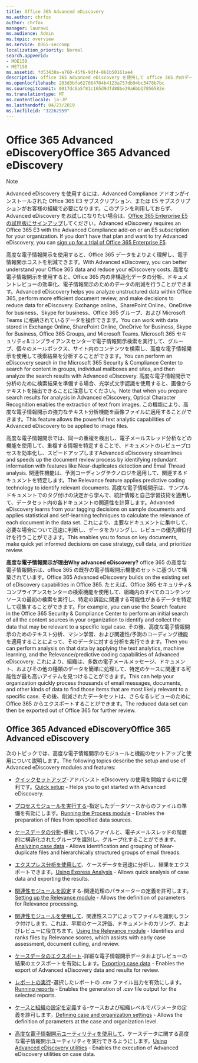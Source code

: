 ```yaml
---
title: Office 365 Advanced eDiscovery
ms.author: chrfox
author: chrfox
manager: laurawi
ms.audience: Admin
ms.topic: overview
ms.service: O365-seccomp
localization_priority: Normal
search.appverid:
- MOE150
- MET150
ms.assetid: fd53438a-a760-45f6-9df4-861b50161ae4
description: office 365 Advanced eDiscovery を使用して office 365 内のデータを分析し、ドキュメントレビューを合理化し、効率的な電子情報開示に関する決定を行う方法について説明します。
ms.openlocfilehash: 203d3bfa627064704b4123a757db94bc3478b7bc
ms.sourcegitcommit: 0017dc6a5f81c165d9dfd88be39a6bb17856582e
ms.translationtype: MT
ms.contentlocale: ja-JP
ms.lasthandoff: 04/23/2019
ms.locfileid: "32262959"
---
```

# <a name="office-365-advanced-ediscovery"></a><span data-ttu-id="a4c51-103">Office 365 Advanced eDiscovery</span><span class="sxs-lookup"><span data-stu-id="a4c51-103">Office 365 Advanced eDiscovery</span></span>

> [!NOTE]
> <span data-ttu-id="a4c51-p101">Advanced eDiscovery を使用するには、Advanced Compliance アドオンがインストールされた Office 365 E3 サブスクリプション、または E5 サブスクリプションがお客様の組織で必要になります。このプランを利用しておらず、Advanced eDiscovery をお試しになりたい場合は、[Office 365 Enterprise E5 の試用版にサインアップ](https://go.microsoft.com/fwlink/p/?LinkID=698279)してください。</span><span class="sxs-lookup"><span data-stu-id="a4c51-p101">Advanced eDiscovery requires an Office 365 E3 with the Advanced Compliance add-on or an E5 subscription for your organization. If you don't have that plan and want to try Advanced eDiscovery, you can [sign up for a trial of Office 365 Enterprise E5](https://go.microsoft.com/fwlink/p/?LinkID=698279).</span></span> 
  
<span data-ttu-id="a4c51-106">高度な電子情報開示を使用すると、Office 365 データをよりよく理解し、電子情報開示コストを削減できます。</span><span class="sxs-lookup"><span data-stu-id="a4c51-106">With Advanced eDiscovery, you can better understand your Office 365 data and reduce your eDiscovery costs.</span></span> <span data-ttu-id="a4c51-107">高度な電子情報開示を使用すると、Office 365 内の非構造化データの分析、ドキュメントレビューの効率化、電子情報開示のためのデータの削減を行うことができます。</span><span class="sxs-lookup"><span data-stu-id="a4c51-107">Advanced eDiscovery helps you analyze unstructured data within Office 365, perform more efficient document review, and make decisions to reduce data for eDiscovery.</span></span> <span data-ttu-id="a4c51-108">Exchange online、SharePoint Online、OneDrive for business、Skype for business、Office 365 グループ、および Microsoft Teams に格納されているデータを操作できます。</span><span class="sxs-lookup"><span data-stu-id="a4c51-108">You can work with data stored in Exchange Online, SharePoint Online, OneDrive for Business, Skype for Business, Office 365 Groups, and Microsoft Teams.</span></span> <span data-ttu-id="a4c51-109">Microsoft 365 セキュリティ&amp;コンプライアンスセンターで電子情報開示検索を実行して、グループ、個々のメールボックス、サイト内のコンテンツを検索し、高度な電子情報開示を使用して検索結果を分析することができます。</span><span class="sxs-lookup"><span data-stu-id="a4c51-109">You can perform an eDiscovery search in the Microsoft 365 Security &amp; Compliance Center to search for content in groups, individual mailboxes and sites, and then analyze the search results with Advanced eDiscovery.</span></span> <span data-ttu-id="a4c51-110">高度な電子情報開示で分析のために検索結果を準備する場合、光学式文字認識を使用すると、画像からテキストを抽出できることに注意してください。</span><span class="sxs-lookup"><span data-stu-id="a4c51-110">Note that when you prepare search results for analysis in Advanced eDiscovery, Optical Character Recognition enables the extraction of text from images.</span></span> <span data-ttu-id="a4c51-111">この機能により、高度な電子情報開示の強力なテキスト分析機能を画像ファイルに適用することができます。</span><span class="sxs-lookup"><span data-stu-id="a4c51-111">This feature allows the powerful text analytic capabilities of Advanced eDiscovery to be applied to image files.</span></span>
  
<span data-ttu-id="a4c51-112">高度な電子情報開示では、同一の重複を検出し、電子メールスレッド分析などの機能を使用して、重複する情報を特定することで、ドキュメントのレビュープロセスを効率化し、スピードアップします</span><span class="sxs-lookup"><span data-stu-id="a4c51-112">Advanced eDiscovery streamlines and speeds up the document review process by identifying redundant information with features like Near-duplicates detection and Email Thread analysis.</span></span> <span data-ttu-id="a4c51-113">関連性機能は、予測コーディングテクノロジを適用して、関連するドキュメントを特定します。</span><span class="sxs-lookup"><span data-stu-id="a4c51-113">The Relevance feature applies predictive coding technology to identify relevant documents.</span></span> <span data-ttu-id="a4c51-114">高度な電子情報開示は、サンプルドキュメントでのタグ付けの決定から学んで、統計情報と自己学習技術を適用して、データセット内の各ドキュメントの関連性を計算します。</span><span class="sxs-lookup"><span data-stu-id="a4c51-114">Advanced eDiscovery learns from your tagging decisions on sample documents and applies statistical and self-learning techniques to calculate the relevance of each document in the data set.</span></span> <span data-ttu-id="a4c51-115">これにより、主要なドキュメントに集中して、必要な場合について迅速に判断し、データをカリングし、レビューの優先順位付けを行うことができます。</span><span class="sxs-lookup"><span data-stu-id="a4c51-115">This enables you to focus on key documents, make quick yet informed decisions on case strategy, cull data, and prioritize review.</span></span>
  
 <span data-ttu-id="a4c51-116">**高度な電子情報開示が理由**</span><span class="sxs-lookup"><span data-stu-id="a4c51-116">**Why advanced eDiscovery?**</span></span> <span data-ttu-id="a4c51-117">office 365 の高度な電子情報開示は、office 365 の既存の電子情報開示機能のセットに基づいて構築されています。</span><span class="sxs-lookup"><span data-stu-id="a4c51-117">Office 365 Advanced eDiscovery builds on the existing set of eDiscovery capabilities in Office 365.</span></span> <span data-ttu-id="a4c51-118">たとえば、Office 365 セキュリティ&amp;コンプライアンスセンターの検索機能を使用して、組織内のすべてのコンテンツソースの最初の検索を実行し、特定の訴訟に関連する可能性があるデータを特定して収集することができます。</span><span class="sxs-lookup"><span data-stu-id="a4c51-118">For example, you can use the Search feature in the Office 365 Security &amp; Compliance Center to perform an initial search of all the content sources in your organization to identify and collect the data that may be relevant to a specific legal case.</span></span> <span data-ttu-id="a4c51-119">その後、高度な電子情報開示のためのテキスト分析、マシン学習、および関連性/予測のコーディング機能を適用することによって、そのデータに対する分析を実行できます。</span><span class="sxs-lookup"><span data-stu-id="a4c51-119">Then you can perform analysis on that data by applying the text analytics, machine learning, and the Relevance/predictive coding capabilities of Advanced eDiscovery.</span></span> <span data-ttu-id="a4c51-120">これにより、組織は、多数の電子メールメッセージ、ドキュメント、およびその他の種類のデータを簡単に処理して、特定のケースに関連する可能性が最も高いアイテムを見つけることができます。</span><span class="sxs-lookup"><span data-stu-id="a4c51-120">This can help your organization quickly process thousands of email messages, documents, and other kinds of data to find those items that are most likely relevant to a specific case.</span></span> <span data-ttu-id="a4c51-121">その後、削減されたデータセットは、さらなるレビューのために Office 365 からエクスポートすることができます。</span><span class="sxs-lookup"><span data-stu-id="a4c51-121">The reduced data set can then be exported out of Office 365 for further review.</span></span> 
  
## <a name="office-365-advanced-ediscovery"></a><span data-ttu-id="a4c51-122">Office 365 Advanced eDiscovery</span><span class="sxs-lookup"><span data-stu-id="a4c51-122">Office 365 Advanced eDiscovery</span></span>

<span data-ttu-id="a4c51-123">次のトピックでは、高度な電子情報開示のモジュールと機能のセットアップと使用について説明します。</span><span class="sxs-lookup"><span data-stu-id="a4c51-123">The following topics describe the setup and use of Advanced eDiscovery modules and features:</span></span>
  
- <span data-ttu-id="a4c51-124">[クイックセットアップ](quick-setup-for-advanced-ediscovery.md)-アドバンスト eDiscovery の使用を開始するのに便利です。</span><span class="sxs-lookup"><span data-stu-id="a4c51-124">[Quick setup](quick-setup-for-advanced-ediscovery.md) - Helps you to get started with Advanced eDiscovery.</span></span> 
    
- <span data-ttu-id="a4c51-125">[プロセスモジュールを実行する](run-the-process-module-in-advanced-ediscovery.md)-指定したデータソースからのファイルの準備を有効にします。</span><span class="sxs-lookup"><span data-stu-id="a4c51-125">[Running the Process module](run-the-process-module-in-advanced-ediscovery.md) - Enables the preparation of files from specified data sources.</span></span> 
    
- <span data-ttu-id="a4c51-126">[ケースデータの分析](analyze-case-data-with-advanced-ediscovery.md)-重複しているファイルと、電子メールスレッドの階層的に構造化されたグループを識別し、グループ化することができます。</span><span class="sxs-lookup"><span data-stu-id="a4c51-126">[Analyzing case data](analyze-case-data-with-advanced-ediscovery.md) - Allows identification and grouping of Near-duplicate files and hierarchically structured groups of email threads.</span></span> 

- <span data-ttu-id="a4c51-127">[エクスプレス分析を使用して](use-express-analysis-in-advanced-ediscovery.md)、ケースデータを迅速に分析し、結果をエクスポートできます。</span><span class="sxs-lookup"><span data-stu-id="a4c51-127">[Using Express Analysis](use-express-analysis-in-advanced-ediscovery.md) - Allows quick analysis of case data and exporting the results.</span></span> 
    
- <span data-ttu-id="a4c51-128">[関連性モジュールを設定](manage-relevance-setup-in-advanced-ediscovery.md)する-関連処理のパラメーターの定義を許可します。</span><span class="sxs-lookup"><span data-stu-id="a4c51-128">[Setting up the Relevance module](manage-relevance-setup-in-advanced-ediscovery.md) - Allows the definition of parameters for Relevance processing.</span></span> 
    
- <span data-ttu-id="a4c51-129">[関連性モジュールを使用して](use-relevance-in-advanced-ediscovery.md)、関連性スコアによってファイルを識別しランク付けします。これは、早期のケース評価、ドキュメントのカリング、およびレビューに役立ちます。</span><span class="sxs-lookup"><span data-stu-id="a4c51-129">[Using the Relevance module](use-relevance-in-advanced-ediscovery.md) - Identifies and ranks files by Relevance scores, which assists with early case assessment, document culling, and review.</span></span> 
    
- <span data-ttu-id="a4c51-130">[ケースデータのエクスポート](export-case-data-in-advanced-ediscovery.md)-詳細な電子情報開示データおよびレビューの結果のエクスポートを有効にします。</span><span class="sxs-lookup"><span data-stu-id="a4c51-130">[Exporting case data](export-case-data-in-advanced-ediscovery.md) - Enables the export of Advanced eDiscovery data and results for review.</span></span> 
    
- <span data-ttu-id="a4c51-131">[レポートの実行](run-reports-in-advanced-ediscovery.md)-選択したレポートの .csv ファイル出力を有効にします。</span><span class="sxs-lookup"><span data-stu-id="a4c51-131">[Running reports](run-reports-in-advanced-ediscovery.md) - Enables the generation of .csv file output for the selected reports.</span></span> 
    
- <span data-ttu-id="a4c51-132">[ケースと組織の設定を定義](define-case-and-tenant-settings-in-advanced-ediscovery.md)する-ケースおよび組織レベルでパラメータの定義を許可します。</span><span class="sxs-lookup"><span data-stu-id="a4c51-132">[Defining case and organization settings](define-case-and-tenant-settings-in-advanced-ediscovery.md) - Allows the definition of parameters at the case and organization level.</span></span> 
    
- <span data-ttu-id="a4c51-133">[高度な電子情報開示ユーティリティを使用して](use-advanced-ediscovery-utilities.md)、ケースデータに関する高度な電子情報開示ユーティリティを実行できるようにします。</span><span class="sxs-lookup"><span data-stu-id="a4c51-133">[Using Advanced eDiscovery utilities](use-advanced-ediscovery-utilities.md) - Enables the execution of  Advanced eDiscovery utilities on case data.</span></span> 
